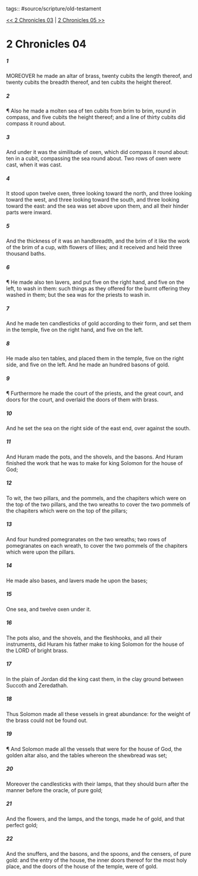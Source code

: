 tags:: #source/scripture/old-testament

[<< 2 Chronicles 03](old-testament/14_2_Chronicles/2_Chronicles_03.md) | [2 Chronicles 05 >>](old-testament/14_2_Chronicles/2_Chronicles_05.md)

# 2 Chronicles 04

##### 1

MOREOVER he made an altar of brass, twenty cubits the length thereof, and twenty cubits the breadth thereof, and ten cubits the height thereof.

##### 2

¶ Also he made a molten sea of ten cubits from brim to brim, round in compass, and five cubits the height thereof; and a line of thirty cubits did compass it round about.

##### 3

And under it was the similitude of oxen, which did compass it round about: ten in a cubit, compassing the sea round about. Two rows of oxen were cast, when it was cast.

##### 4

It stood upon twelve oxen, three looking toward the north, and three looking toward the west, and three looking toward the south, and three looking toward the east: and the sea was set above upon them, and all their hinder parts were inward.

##### 5

And the thickness of it was an handbreadth, and the brim of it like the work of the brim of a cup, with flowers of lilies; and it received and held three thousand baths.

##### 6

¶ He made also ten lavers, and put five on the right hand, and five on the left, to wash in them: such things as they offered for the burnt offering they washed in them; but the sea was for the priests to wash in.

##### 7

And he made ten candlesticks of gold according to their form, and set them in the temple, five on the right hand, and five on the left.

##### 8

He made also ten tables, and placed them in the temple, five on the right side, and five on the left. And he made an hundred basons of gold.

##### 9

¶ Furthermore he made the court of the priests, and the great court, and doors for the court, and overlaid the doors of them with brass.

##### 10

And he set the sea on the right side of the east end, over against the south.

##### 11

And Huram made the pots, and the shovels, and the basons. And Huram finished the work that he was to make for king Solomon for the house of God;

##### 12

To wit, the two pillars, and the pommels, and the chapiters which were on the top of the two pillars, and the two wreaths to cover the two pommels of the chapiters which were on the top of the pillars;

##### 13

And four hundred pomegranates on the two wreaths; two rows of pomegranates on each wreath, to cover the two pommels of the chapiters which were upon the pillars.

##### 14

He made also bases, and lavers made he upon the bases;

##### 15

One sea, and twelve oxen under it.

##### 16

The pots also, and the shovels, and the fleshhooks, and all their instruments, did Huram his father make to king Solomon for the house of the LORD of bright brass.

##### 17

In the plain of Jordan did the king cast them, in the clay ground between Succoth and Zeredathah.

##### 18

Thus Solomon made all these vessels in great abundance: for the weight of the brass could not be found out.

##### 19

¶ And Solomon made all the vessels that were for the house of God, the golden altar also, and the tables whereon the shewbread was set;

##### 20

Moreover the candlesticks with their lamps, that they should burn after the manner before the oracle, of pure gold;

##### 21

And the flowers, and the lamps, and the tongs, made he of gold, and that perfect gold;

##### 22

And the snuffers, and the basons, and the spoons, and the censers, of pure gold: and the entry of the house, the inner doors thereof for the most holy place, and the doors of the house of the temple, were of gold.
